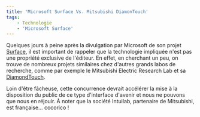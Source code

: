 ```yaml
---
title: 'Microsoft Surface Vs. Mitsubishi DiamonTouch'
tags:
    - Technologie
    - 'Microsoft Surface'
---
```


Quelques jours à peine après la divulgation par Microsoft de son projet [Surface](http://www.microsoft.com/surface/fr-fr), il est important de rappeler que la technologie impliquée n'est pas une propriété exclusive de l'éditeur. En effet, en cherchant un peu, on trouve de nombreux projets similaires chez d'autres grands labos de recherche, comme par exemple le Mitsubishi Electric Research Lab et sa [DiamondTouch](http://en.wikipedia.org/wiki/DiamondTouch).

<!-- more -->

Loin d'être fâcheuse, cette concurrence devrait accélérer la mise à la disposition du public de ce type d'interface d'avenir et nous ne pouvons que nous en réjouir. À noter que la société Intuilab, partenaire de Mitsubishi, est française… cocorico !
